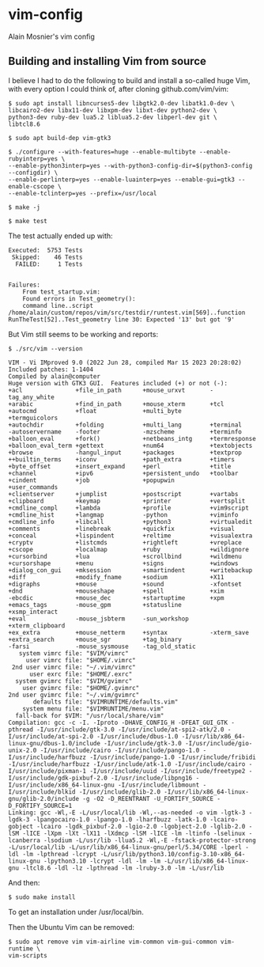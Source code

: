 # vim-config
Alain Mosnier's vim config

## Building and installing Vim from source

I believe I had to do the following to build and install a so-called
huge Vim, with every option I could think of, after cloning
github.com/vim/vim:

    $ sudo apt install libncurses5-dev libgtk2.0-dev libatk1.0-dev \
    libcairo2-dev libx11-dev libxpm-dev libxt-dev python2-dev \
    python3-dev ruby-dev lua5.2 liblua5.2-dev libperl-dev git \
    libtcl8.6

    $ sudo apt build-dep vim-gtk3

    $ ./configure --with-features=huge --enable-multibyte --enable-rubyinterp=yes \
    --enable-python3interp=yes --with-python3-config-dir=$(python3-config --configdir) \
    --enable-perlinterp=yes --enable-luainterp=yes --enable-gui=gtk3 --enable-cscope \
    --enable-tclinterp=yes --prefix=/usr/local

    $ make -j

    $ make test

The test actually ended up with:

    Executed:  5753 Tests
     Skipped:    46 Tests
      FAILED:     1 Tests


    Failures:
        From test_startup.vim:
        Found errors in Test_geometry():
        command line..script /home/alain/custom/repos/vim/src/testdir/runtest.vim[569]..function RunTheTest[52]..Test_geometry line 30: Expected '13' but got '9'

But Vim still seems to be working and reports:

    $ ./src/vim --version

    VIM - Vi IMproved 9.0 (2022 Jun 28, compiled Mar 15 2023 20:28:02)
    Included patches: 1-1404
    Compiled by alain@computer
    Huge version with GTK3 GUI.  Features included (+) or not (-):
    +acl               +file_in_path      +mouse_urxvt       -tag_any_white
    +arabic            +find_in_path      +mouse_xterm       +tcl
    +autocmd           +float             +multi_byte        +termguicolors
    +autochdir         +folding           +multi_lang        +terminal
    -autoservername    -footer            -mzscheme          +terminfo
    +balloon_eval      +fork()            +netbeans_intg     +termresponse
    +balloon_eval_term +gettext           +num64             +textobjects
    +browse            -hangul_input      +packages          +textprop
    ++builtin_terms    +iconv             +path_extra        +timers
    +byte_offset       +insert_expand     +perl              +title
    +channel           +ipv6              +persistent_undo   +toolbar
    +cindent           +job               +popupwin          +user_commands
    +clientserver      +jumplist          +postscript        +vartabs
    +clipboard         +keymap            +printer           +vertsplit
    +cmdline_compl     +lambda            +profile           +vim9script
    +cmdline_hist      +langmap           -python            +viminfo
    +cmdline_info      +libcall           +python3           +virtualedit
    +comments          +linebreak         +quickfix          +visual
    +conceal           +lispindent        +reltime           +visualextra
    +cryptv            +listcmds          +rightleft         +vreplace
    +cscope            +localmap          +ruby              +wildignore
    +cursorbind        +lua               +scrollbind        +wildmenu
    +cursorshape       +menu              +signs             +windows
    +dialog_con_gui    +mksession         +smartindent       +writebackup
    +diff              +modify_fname      +sodium            +X11
    +digraphs          +mouse             +sound             -xfontset
    +dnd               +mouseshape        +spell             +xim
    -ebcdic            +mouse_dec         +startuptime       +xpm
    +emacs_tags        -mouse_gpm         +statusline        +xsmp_interact
    +eval              -mouse_jsbterm     -sun_workshop      +xterm_clipboard
    +ex_extra          +mouse_netterm     +syntax            -xterm_save
    +extra_search      +mouse_sgr         +tag_binary
    -farsi             -mouse_sysmouse    -tag_old_static
       system vimrc file: "$VIM/vimrc"
         user vimrc file: "$HOME/.vimrc"
     2nd user vimrc file: "~/.vim/vimrc"
          user exrc file: "$HOME/.exrc"
      system gvimrc file: "$VIM/gvimrc"
        user gvimrc file: "$HOME/.gvimrc"
    2nd user gvimrc file: "~/.vim/gvimrc"
           defaults file: "$VIMRUNTIME/defaults.vim"
        system menu file: "$VIMRUNTIME/menu.vim"
      fall-back for $VIM: "/usr/local/share/vim"
    Compilation: gcc -c -I. -Iproto -DHAVE_CONFIG_H -DFEAT_GUI_GTK -pthread -I/usr/include/gtk-3.0 -I/usr/include/at-spi2-atk/2.0 -I/usr/include/at-spi-2.0 -I/usr/include/dbus-1.0 -I/usr/lib/x86_64-linux-gnu/dbus-1.0/include -I/usr/include/gtk-3.0 -I/usr/include/gio-unix-2.0 -I/usr/include/cairo -I/usr/include/pango-1.0 -I/usr/include/harfbuzz -I/usr/include/pango-1.0 -I/usr/include/fribidi -I/usr/include/harfbuzz -I/usr/include/atk-1.0 -I/usr/include/cairo -I/usr/include/pixman-1 -I/usr/include/uuid -I/usr/include/freetype2 -I/usr/include/gdk-pixbuf-2.0 -I/usr/include/libpng16 -I/usr/include/x86_64-linux-gnu -I/usr/include/libmount -I/usr/include/blkid -I/usr/include/glib-2.0 -I/usr/lib/x86_64-linux-gnu/glib-2.0/include -g -O2 -D_REENTRANT -U_FORTIFY_SOURCE -D_FORTIFY_SOURCE=1
    Linking: gcc -Wl,-E -L/usr/local/lib -Wl,--as-needed -o vim -lgtk-3 -lgdk-3 -lpangocairo-1.0 -lpango-1.0 -lharfbuzz -latk-1.0 -lcairo-gobject -lcairo -lgdk_pixbuf-2.0 -lgio-2.0 -lgobject-2.0 -lglib-2.0 -lSM -lICE -lXpm -lXt -lX11 -lXdmcp -lSM -lICE -lm -ltinfo -lselinux -lcanberra -lsodium -L/usr/lib -llua5.2 -Wl,-E -fstack-protector-strong -L/usr/local/lib -L/usr/lib/x86_64-linux-gnu/perl/5.34/CORE -lperl -ldl -lm -lpthread -lcrypt -L/usr/lib/python3.10/config-3.10-x86_64-linux-gnu -lpython3.10 -lcrypt -ldl -lm -lm -L/usr/lib/x86_64-linux-gnu -ltcl8.6 -ldl -lz -lpthread -lm -lruby-3.0 -lm -L/usr/lib

And then:

    $ sudo make install

To get an installation under /usr/local/bin.

Then the Ubuntu Vim can be removed:

    $ sudo apt remove vim vim-airline vim-common vim-gui-common vim-runtime \
    vim-scripts
